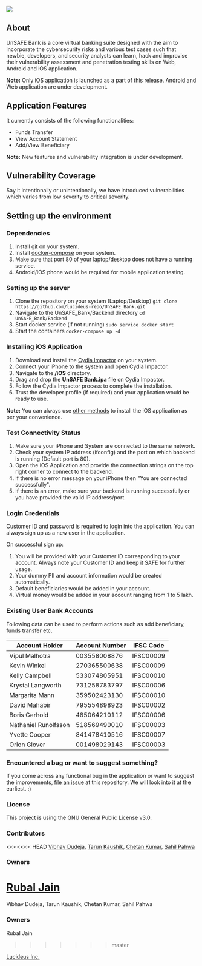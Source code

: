 ![](https://repository-images.githubusercontent.com/243465953/e8faaf80-6491-11ea-84c2-8f7116873cff)

## About

UnSAFE Bank is a core virtual banking suite designed with the aim to incorporate the cybersecurity risks and various test cases such that newbie, developers, and security analysts can learn, hack and improvise their vulnerability assessment and penetration testing skills on Web, Android and iOS application.

**Note:** Only iOS application is launched as a part of this release. Android and Web application are under development.

## Application Features

It currently consists of the following functionalities:

* Funds Transfer
* View Account Statement
* Add/View Beneficiary

**Note:** New features and vulnerability integration is under development.

## Vulnerability Coverage

Say it intentionally or unintentionally, we have introduced vulnerabilities which varies from low severity to critical severity. 

## Setting up the environment

### Dependencies

1. Install [git](https://www.atlassian.com/git/tutorials/install-git) on your system.
2. Install [docker-compose](https://docs.docker.com/compose/install/) on your system.
3. Make sure that port 80 of your laptop/desktop does not have a running service.
4. Android/iOS phone would be required for mobile application testing.

### Setting up the server

1. Clone the repository on your system (Laptop/Desktop)
`git clone https://github.com/lucideus-repo/UnSAFE_Bank.git`
2. Navigate to the UnSAFE_Bank/Backend directory
`cd UnSAFE_Bank/Backend`
3. Start docker service (if not running)
`sudo service docker start`
4. Start the containers
`docker-compose up -d`

### Installing iOS Application

1. Download and install the [Cydia Impactor](http://www.cydiaimpactor.com/) on your system.
2. Connect your iPhone to the system and open Cydia Impactor.
3. Navigate to the **/iOS** directory.
4. Drag and drop the **UnSAFE Bank.ipa** file on Cydia Impactor.
5. Follow the Cydia Impactor process to complete the installation.
6. Trust the developer profile (if required) and your application would be ready to use.

**Note:** You can always use [other methods](https://mobile-security.gitbook.io/mobile-security-testing-guide/ios-testing-guide/0x06b-basic-security-testing#installing-apps) to install the iOS application as per your convenience.

### Test Connectivity Status

1. Make sure your iPhone and System are connected to the same network.
2. Check your system IP address (ifconfig) and the port on which backend is running (Default port is 80).
3. Open the iOS Application and provide the connection strings on the top right corner to connect to the backend.
4. If there is no error message on your iPhone then "You are connected successfully".
5. If there is an error, make sure your backend is running successfully or you have provided the valid IP address/port.

### Login Credentials

Customer ID and password is required to login into the application. You can always sign up as a new user in the application.

On successful sign up:

1. You will be provided with your Customer ID corresponding to your account. Always note your Customer ID and keep it SAFE for further usage.
2. Your dummy PII and account information would be created automatically.
3. Default beneficiaries would be added in your account.
4. Virtual money would be added in your account ranging from 1 to 5 lakh.

### Existing User Bank Accounts

Following data can be used to perform actions such as add beneficiary, funds transfer etc.

| Account Holder | Account Number | IFSC Code |
| -------------- | -------------- | --------- |
| Vipul Malhotra | 003558008876 | IFSC00009 |
| Kevin Winkel | 270365500638 | IFSC00009 |
| Kelly Campbell | 533074805951 | IFSC00010 |
| Krystal Langworth | 731258783797 | IFSC00006 |
| Margarita Mann | 359502423130 | IFSC00010 |
| David Mahabir | 795554898923 | IFSC00002 |
| Boris Gerhold | 485064210112 | IFSC00006 |
| Nathaniel Runolfsson | 518569490010 | IFSC00003 |
| Yvette Cooper | 841478410516 | IFSC00007 |
| Orion Glover | 001498029143 | IFSC00003 |

### Encountered a bug or want to suggest something?

If you come across any functional bug in the application or want to suggest the improvements, [file an issue](https://github.com/lucideus-repo/UnSAFE_Bank/issues) at this repository. We will look into it at the earliest. :)

### License

This project is using the GNU General Public License v3.0.

### Contributors

<<<<<<< HEAD
[Vibhav Dudeja](https://www.linkedin.com/in/vibhavd), [Tarun Kaushik](https://linkedin.com/in/tarun-kaushik-13827229), [Chetan Kumar](https://www.linkedin.com/in/chetan-daksh-0023b66a/), [Sahil Pahwa](https://www.linkedin.com/in/sahilpahwa1/)

### Owners

[Rubal Jain](https://www.linkedin.com/in/rubaljain-1991)
=======
Vibhav Dudeja, Tarun Kaushik, Chetan Kumar, Sahil Pahwa

### Owners

Rubal Jain
>>>>>>> master

[Lucideus Inc.](https://www.lucideus.com)
